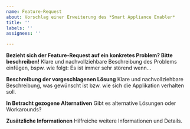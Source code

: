 ```yaml
---
name: Feature-Request
about: Vorschlag einer Erweiterung des *Smart Appliance Enabler*
title: ''
labels: ''
assignees: ''

---
```


**Bezieht sich der Feature-Request auf ein konkretes Problem? Bitte beschreiben!**
Klare und nachvollziehbare Beschreibung des Problems einfügen, bspw. wie folgt:
Es ist immer sehr störend wenn...

**Beschreibung der vorgeschlagenen Lösung**
Klare und nachvollziehbare Beschreibung, was gewünscht ist bzw. wie sich die Applikation verhalten soll.

**In Betracht gezogene Alternativen**
Gibt es alternative Lösungen oder Workarounds?

**Zusätzliche Informationen**
Hilfreiche weitere Informationen und Details.
